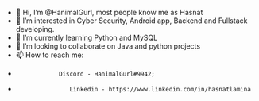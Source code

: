 - 👋 Hi, I’m @HanimalGurl, most people know me as Hasnat
- 👀 I’m interested in Cyber Security, Android app, Backend and Fullstack developing.
- 🌱 I’m currently learning Python and MySQL
- 💞️ I’m looking to collaborate on Java and python projects
- 📫 How to reach me: 
-        	      Discord - HanimalGurl#9942;
-                    Linkedin - https://www.linkedin.com/in/hasnatlamina

<!---
HanimalGurl/HanimalGurl is a ✨ special ✨ repository because its `README.md` (this file) appears on your GitHub profile.
You can click the Preview link to take a look at your changes.
--->
